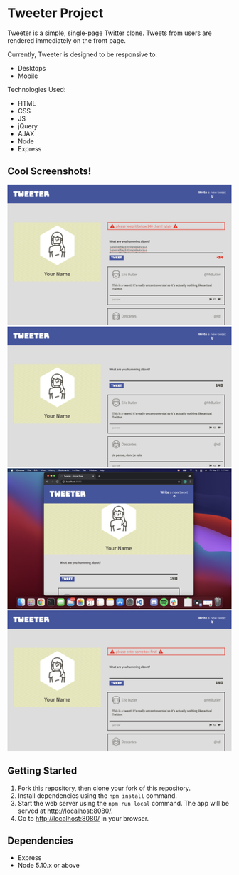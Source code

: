 # Tweeter Project

Tweeter is a simple, single-page Twitter clone. Tweets from users are rendered immediately on the front page. 

Currently, Tweeter is designed to be responsive to:
- Desktops
- Mobile

Technologies Used:
- HTML
- CSS
- JS
- jQuery
- AJAX
- Node
- Express


## Cool Screenshots!
![mainpage](./docs/char-limit-over-error.png)
![mainpage](./docs/main-page.png)
![mainpage](./docs/mobile-page.png)
![mainpage](./docs/no-input-error.png)


## Getting Started

1. Fork this repository, then clone your fork of this repository.
2. Install dependencies using the `npm install` command.
3. Start the web server using the `npm run local` command. The app will be served at <http://localhost:8080/>.
4. Go to <http://localhost:8080/> in your browser.

## Dependencies

- Express
- Node 5.10.x or above
